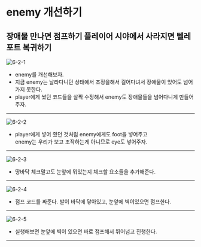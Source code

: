 enemy 개선하기
=======================
장애물 만나면 점프하기 플레이어 시야에서 사라지면 텔레포트 복귀하기   
---------------------------  
![6-2-1](https://github.com/isp829/HU/blob/master/images/lecutre6/6-2/6-2-1.PNG)  
* enemy를 개선해보자.  
* 지금 enemy는 날라다니던 상태에서 조정을해서 걸어다녀서 장애물이 있어도 넘어가지 못한다.
* player에게 썼던 코드들을 살짝 수정해서 enemy도 장애물들을 넘어다니게 만들어주자.  
---------------------------------------------------    
![6-2-2](https://github.com/isp829/HU/blob/master/images/lecutre6/6-2/6-2-2.PNG)  
* player에게 넣어 줬던 것처럼 enemy에게도 foot을 넣어주고  
enemy는 우리가 보고 조작하는게 아니므로 eye도 넣어주자.  
---------------------------------------------------   
![6-2-3](https://github.com/isp829/HU/blob/master/images/lecutre6/6-2/6-2-3.PNG)  
* 땅바닥 체크말고도 눈앞에 뭐있는지 체크할 요소들을 추가해준다.  
---------------------------------------------------    
![6-2-4](https://github.com/isp829/HU/blob/master/images/lecutre6/6-2/6-2-4.PNG)  
* 점프 코드를 짜준다. 발이 바닥에 닿아있고, 눈앞에 벽이있으면 점프한다.  
---------------------------------------------------    
![6-2-5](https://github.com/isp829/HU/blob/master/images/lecutre6/6-2/6-2-5.PNG)  
* 실행해보면 눈앞에 벽이 있으면 바로 점프해서 뛰어넘고 진행한다.  
---------------------------------------------------    

    

    
